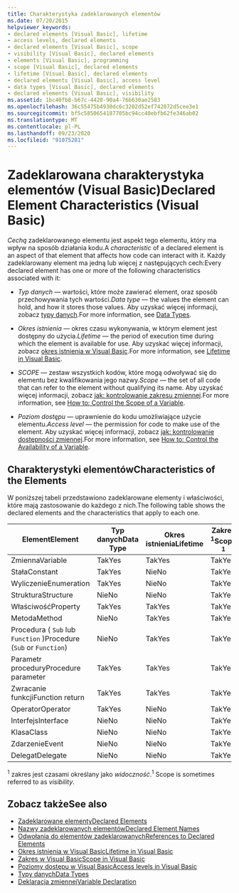 ```yaml
---
title: Charakterystyka zadeklarowanych elementów
ms.date: 07/20/2015
helpviewer_keywords:
- declared elements [Visual Basic], lifetime
- access levels, declared elements
- declared elements [Visual Basic], scope
- visibility [Visual Basic], declared elements
- elements [Visual Basic], programming
- scope [Visual Basic], declared elements
- lifetime [Visual Basic], declared elements
- declared elements [Visual Basic], access level
- data types [Visual Basic], declared elements
- declared elements [Visual Basic], visibility
ms.assetid: 1bc40fb8-b67c-4428-90a4-76b630ae2583
ms.openlocfilehash: 36c55475b4930dc6c3202d52ef742072d5cee3e1
ms.sourcegitcommit: bf5c5850654187705bc94cc40ebfb62fe346ab02
ms.translationtype: MT
ms.contentlocale: pl-PL
ms.lasthandoff: 09/23/2020
ms.locfileid: "91075281"
---
```

# <a name="declared-element-characteristics-visual-basic"></a><span data-ttu-id="fc7fd-102">Zadeklarowana charakterystyka elementów (Visual Basic)</span><span class="sxs-lookup"><span data-stu-id="fc7fd-102">Declared Element Characteristics (Visual Basic)</span></span>

<span data-ttu-id="fc7fd-103">*Cechą* zadeklarowanego elementu jest aspekt tego elementu, który ma wpływ na sposób działania kodu.</span><span class="sxs-lookup"><span data-stu-id="fc7fd-103">A *characteristic* of a declared element is an aspect of that element that affects how code can interact with it.</span></span> <span data-ttu-id="fc7fd-104">Każdy zadeklarowany element ma jedną lub więcej z następujących cech:</span><span class="sxs-lookup"><span data-stu-id="fc7fd-104">Every declared element has one or more of the following characteristics associated with it:</span></span>  
  
- <span data-ttu-id="fc7fd-105">*Typ danych* — wartości, które może zawierać element, oraz sposób przechowywania tych wartości.</span><span class="sxs-lookup"><span data-stu-id="fc7fd-105">*Data type* — the values the element can hold, and how it stores those values.</span></span> <span data-ttu-id="fc7fd-106">Aby uzyskać więcej informacji, zobacz [typy danych](../../../language-reference/data-types/index.md).</span><span class="sxs-lookup"><span data-stu-id="fc7fd-106">For more information, see [Data Types](../../../language-reference/data-types/index.md).</span></span>  
  
- <span data-ttu-id="fc7fd-107">*Okres istnienia* — okres czasu wykonywania, w którym element jest dostępny do użycia.</span><span class="sxs-lookup"><span data-stu-id="fc7fd-107">*Lifetime* — the period of execution time during which the element is available for use.</span></span> <span data-ttu-id="fc7fd-108">Aby uzyskać więcej informacji, zobacz [okres istnienia w Visual Basic](lifetime.md).</span><span class="sxs-lookup"><span data-stu-id="fc7fd-108">For more information, see [Lifetime in Visual Basic](lifetime.md).</span></span>  
  
- <span data-ttu-id="fc7fd-109">*SCOPE* — zestaw wszystkich kodów, które mogą odwoływać się do elementu bez kwalifikowania jego nazwy.</span><span class="sxs-lookup"><span data-stu-id="fc7fd-109">*Scope* — the set of all code that can refer to the element without qualifying its name.</span></span> <span data-ttu-id="fc7fd-110">Aby uzyskać więcej informacji, zobacz [jak: kontrolowanie zakresu zmiennej](how-to-control-the-scope-of-a-variable.md).</span><span class="sxs-lookup"><span data-stu-id="fc7fd-110">For more information, see [How to: Control the Scope of a Variable](how-to-control-the-scope-of-a-variable.md).</span></span>  
  
- <span data-ttu-id="fc7fd-111">*Poziom dostępu* — uprawnienie do kodu umożliwiające użycie elementu.</span><span class="sxs-lookup"><span data-stu-id="fc7fd-111">*Access level* — the permission for code to make use of the element.</span></span> <span data-ttu-id="fc7fd-112">Aby uzyskać więcej informacji, zobacz [jak: kontrolowanie dostępności zmiennej](how-to-control-the-availability-of-a-variable.md).</span><span class="sxs-lookup"><span data-stu-id="fc7fd-112">For more information, see [How to: Control the Availability of a Variable](how-to-control-the-availability-of-a-variable.md).</span></span>  
  
## <a name="characteristics-of-the-elements"></a><span data-ttu-id="fc7fd-113">Charakterystyki elementów</span><span class="sxs-lookup"><span data-stu-id="fc7fd-113">Characteristics of the Elements</span></span>  

 <span data-ttu-id="fc7fd-114">W poniższej tabeli przedstawiono zadeklarowane elementy i właściwości, które mają zastosowanie do każdego z nich.</span><span class="sxs-lookup"><span data-stu-id="fc7fd-114">The following table shows the declared elements and the characteristics that apply to each one.</span></span>  
  
|<span data-ttu-id="fc7fd-115">Element</span><span class="sxs-lookup"><span data-stu-id="fc7fd-115">Element</span></span>|<span data-ttu-id="fc7fd-116">Typ danych</span><span class="sxs-lookup"><span data-stu-id="fc7fd-116">Data Type</span></span>|<span data-ttu-id="fc7fd-117">Okres istnienia</span><span class="sxs-lookup"><span data-stu-id="fc7fd-117">Lifetime</span></span>|<span data-ttu-id="fc7fd-118">Zakres <sup>1</sup></span><span class="sxs-lookup"><span data-stu-id="fc7fd-118">Scope <sup>1</sup></span></span>|<span data-ttu-id="fc7fd-119">Poziom dostępu</span><span class="sxs-lookup"><span data-stu-id="fc7fd-119">Access Level</span></span>|  
|-------------|---------------|--------------|------------------------|------------------|  
|<span data-ttu-id="fc7fd-120">Zmienna</span><span class="sxs-lookup"><span data-stu-id="fc7fd-120">Variable</span></span>|<span data-ttu-id="fc7fd-121">Tak</span><span class="sxs-lookup"><span data-stu-id="fc7fd-121">Yes</span></span>|<span data-ttu-id="fc7fd-122">Tak</span><span class="sxs-lookup"><span data-stu-id="fc7fd-122">Yes</span></span>|<span data-ttu-id="fc7fd-123">Tak</span><span class="sxs-lookup"><span data-stu-id="fc7fd-123">Yes</span></span>|<span data-ttu-id="fc7fd-124">Tak</span><span class="sxs-lookup"><span data-stu-id="fc7fd-124">Yes</span></span>|  
|<span data-ttu-id="fc7fd-125">Stała</span><span class="sxs-lookup"><span data-stu-id="fc7fd-125">Constant</span></span>|<span data-ttu-id="fc7fd-126">Tak</span><span class="sxs-lookup"><span data-stu-id="fc7fd-126">Yes</span></span>|<span data-ttu-id="fc7fd-127">Nie</span><span class="sxs-lookup"><span data-stu-id="fc7fd-127">No</span></span>|<span data-ttu-id="fc7fd-128">Tak</span><span class="sxs-lookup"><span data-stu-id="fc7fd-128">Yes</span></span>|<span data-ttu-id="fc7fd-129">Tak</span><span class="sxs-lookup"><span data-stu-id="fc7fd-129">Yes</span></span>|  
|<span data-ttu-id="fc7fd-130">Wyliczenie</span><span class="sxs-lookup"><span data-stu-id="fc7fd-130">Enumeration</span></span>|<span data-ttu-id="fc7fd-131">Tak</span><span class="sxs-lookup"><span data-stu-id="fc7fd-131">Yes</span></span>|<span data-ttu-id="fc7fd-132">Nie</span><span class="sxs-lookup"><span data-stu-id="fc7fd-132">No</span></span>|<span data-ttu-id="fc7fd-133">Tak</span><span class="sxs-lookup"><span data-stu-id="fc7fd-133">Yes</span></span>|<span data-ttu-id="fc7fd-134">Tak</span><span class="sxs-lookup"><span data-stu-id="fc7fd-134">Yes</span></span>|  
|<span data-ttu-id="fc7fd-135">Struktura</span><span class="sxs-lookup"><span data-stu-id="fc7fd-135">Structure</span></span>|<span data-ttu-id="fc7fd-136">Nie</span><span class="sxs-lookup"><span data-stu-id="fc7fd-136">No</span></span>|<span data-ttu-id="fc7fd-137">Nie</span><span class="sxs-lookup"><span data-stu-id="fc7fd-137">No</span></span>|<span data-ttu-id="fc7fd-138">Tak</span><span class="sxs-lookup"><span data-stu-id="fc7fd-138">Yes</span></span>|<span data-ttu-id="fc7fd-139">Tak</span><span class="sxs-lookup"><span data-stu-id="fc7fd-139">Yes</span></span>|  
|<span data-ttu-id="fc7fd-140">Właściwość</span><span class="sxs-lookup"><span data-stu-id="fc7fd-140">Property</span></span>|<span data-ttu-id="fc7fd-141">Tak</span><span class="sxs-lookup"><span data-stu-id="fc7fd-141">Yes</span></span>|<span data-ttu-id="fc7fd-142">Tak</span><span class="sxs-lookup"><span data-stu-id="fc7fd-142">Yes</span></span>|<span data-ttu-id="fc7fd-143">Tak</span><span class="sxs-lookup"><span data-stu-id="fc7fd-143">Yes</span></span>|<span data-ttu-id="fc7fd-144">Tak</span><span class="sxs-lookup"><span data-stu-id="fc7fd-144">Yes</span></span>|  
|<span data-ttu-id="fc7fd-145">Metoda</span><span class="sxs-lookup"><span data-stu-id="fc7fd-145">Method</span></span>|<span data-ttu-id="fc7fd-146">Nie</span><span class="sxs-lookup"><span data-stu-id="fc7fd-146">No</span></span>|<span data-ttu-id="fc7fd-147">Tak</span><span class="sxs-lookup"><span data-stu-id="fc7fd-147">Yes</span></span>|<span data-ttu-id="fc7fd-148">Tak</span><span class="sxs-lookup"><span data-stu-id="fc7fd-148">Yes</span></span>|<span data-ttu-id="fc7fd-149">Tak</span><span class="sxs-lookup"><span data-stu-id="fc7fd-149">Yes</span></span>|  
|<span data-ttu-id="fc7fd-150">Procedura ( `Sub` lub `Function` )</span><span class="sxs-lookup"><span data-stu-id="fc7fd-150">Procedure (`Sub` or `Function`)</span></span>|<span data-ttu-id="fc7fd-151">Nie</span><span class="sxs-lookup"><span data-stu-id="fc7fd-151">No</span></span>|<span data-ttu-id="fc7fd-152">Tak</span><span class="sxs-lookup"><span data-stu-id="fc7fd-152">Yes</span></span>|<span data-ttu-id="fc7fd-153">Tak</span><span class="sxs-lookup"><span data-stu-id="fc7fd-153">Yes</span></span>|<span data-ttu-id="fc7fd-154">Tak</span><span class="sxs-lookup"><span data-stu-id="fc7fd-154">Yes</span></span>|  
|<span data-ttu-id="fc7fd-155">Parametr procedury</span><span class="sxs-lookup"><span data-stu-id="fc7fd-155">Procedure parameter</span></span>|<span data-ttu-id="fc7fd-156">Tak</span><span class="sxs-lookup"><span data-stu-id="fc7fd-156">Yes</span></span>|<span data-ttu-id="fc7fd-157">Tak</span><span class="sxs-lookup"><span data-stu-id="fc7fd-157">Yes</span></span>|<span data-ttu-id="fc7fd-158">Tak</span><span class="sxs-lookup"><span data-stu-id="fc7fd-158">Yes</span></span>|<span data-ttu-id="fc7fd-159">Nie</span><span class="sxs-lookup"><span data-stu-id="fc7fd-159">No</span></span>|  
|<span data-ttu-id="fc7fd-160">Zwracanie funkcji</span><span class="sxs-lookup"><span data-stu-id="fc7fd-160">Function return</span></span>|<span data-ttu-id="fc7fd-161">Tak</span><span class="sxs-lookup"><span data-stu-id="fc7fd-161">Yes</span></span>|<span data-ttu-id="fc7fd-162">Tak</span><span class="sxs-lookup"><span data-stu-id="fc7fd-162">Yes</span></span>|<span data-ttu-id="fc7fd-163">Tak</span><span class="sxs-lookup"><span data-stu-id="fc7fd-163">Yes</span></span>|<span data-ttu-id="fc7fd-164">Nie</span><span class="sxs-lookup"><span data-stu-id="fc7fd-164">No</span></span>|  
|<span data-ttu-id="fc7fd-165">Operator</span><span class="sxs-lookup"><span data-stu-id="fc7fd-165">Operator</span></span>|<span data-ttu-id="fc7fd-166">Tak</span><span class="sxs-lookup"><span data-stu-id="fc7fd-166">Yes</span></span>|<span data-ttu-id="fc7fd-167">Nie</span><span class="sxs-lookup"><span data-stu-id="fc7fd-167">No</span></span>|<span data-ttu-id="fc7fd-168">Tak</span><span class="sxs-lookup"><span data-stu-id="fc7fd-168">Yes</span></span>|<span data-ttu-id="fc7fd-169">Tak</span><span class="sxs-lookup"><span data-stu-id="fc7fd-169">Yes</span></span>|  
|<span data-ttu-id="fc7fd-170">Interfejs</span><span class="sxs-lookup"><span data-stu-id="fc7fd-170">Interface</span></span>|<span data-ttu-id="fc7fd-171">Nie</span><span class="sxs-lookup"><span data-stu-id="fc7fd-171">No</span></span>|<span data-ttu-id="fc7fd-172">Nie</span><span class="sxs-lookup"><span data-stu-id="fc7fd-172">No</span></span>|<span data-ttu-id="fc7fd-173">Tak</span><span class="sxs-lookup"><span data-stu-id="fc7fd-173">Yes</span></span>|<span data-ttu-id="fc7fd-174">Tak</span><span class="sxs-lookup"><span data-stu-id="fc7fd-174">Yes</span></span>|  
|<span data-ttu-id="fc7fd-175">Klasa</span><span class="sxs-lookup"><span data-stu-id="fc7fd-175">Class</span></span>|<span data-ttu-id="fc7fd-176">Nie</span><span class="sxs-lookup"><span data-stu-id="fc7fd-176">No</span></span>|<span data-ttu-id="fc7fd-177">Nie</span><span class="sxs-lookup"><span data-stu-id="fc7fd-177">No</span></span>|<span data-ttu-id="fc7fd-178">Tak</span><span class="sxs-lookup"><span data-stu-id="fc7fd-178">Yes</span></span>|<span data-ttu-id="fc7fd-179">Tak</span><span class="sxs-lookup"><span data-stu-id="fc7fd-179">Yes</span></span>|  
|<span data-ttu-id="fc7fd-180">Zdarzenie</span><span class="sxs-lookup"><span data-stu-id="fc7fd-180">Event</span></span>|<span data-ttu-id="fc7fd-181">Nie</span><span class="sxs-lookup"><span data-stu-id="fc7fd-181">No</span></span>|<span data-ttu-id="fc7fd-182">Nie</span><span class="sxs-lookup"><span data-stu-id="fc7fd-182">No</span></span>|<span data-ttu-id="fc7fd-183">Tak</span><span class="sxs-lookup"><span data-stu-id="fc7fd-183">Yes</span></span>|<span data-ttu-id="fc7fd-184">Tak</span><span class="sxs-lookup"><span data-stu-id="fc7fd-184">Yes</span></span>|  
|<span data-ttu-id="fc7fd-185">Delegat</span><span class="sxs-lookup"><span data-stu-id="fc7fd-185">Delegate</span></span>|<span data-ttu-id="fc7fd-186">Nie</span><span class="sxs-lookup"><span data-stu-id="fc7fd-186">No</span></span>|<span data-ttu-id="fc7fd-187">Nie</span><span class="sxs-lookup"><span data-stu-id="fc7fd-187">No</span></span>|<span data-ttu-id="fc7fd-188">Tak</span><span class="sxs-lookup"><span data-stu-id="fc7fd-188">Yes</span></span>|<span data-ttu-id="fc7fd-189">Tak</span><span class="sxs-lookup"><span data-stu-id="fc7fd-189">Yes</span></span>|  
  
 <span data-ttu-id="fc7fd-190"><sup>1</sup> zakres jest czasami określany jako *widoczność*.</span><span class="sxs-lookup"><span data-stu-id="fc7fd-190"><sup>1</sup> Scope is sometimes referred to as *visibility*.</span></span>  
  
## <a name="see-also"></a><span data-ttu-id="fc7fd-191">Zobacz także</span><span class="sxs-lookup"><span data-stu-id="fc7fd-191">See also</span></span>

- [<span data-ttu-id="fc7fd-192">Zadeklarowane elementy</span><span class="sxs-lookup"><span data-stu-id="fc7fd-192">Declared Elements</span></span>](index.md)
- [<span data-ttu-id="fc7fd-193">Nazwy zadeklarowanych elementów</span><span class="sxs-lookup"><span data-stu-id="fc7fd-193">Declared Element Names</span></span>](declared-element-names.md)
- [<span data-ttu-id="fc7fd-194">Odwołania do elementów zadeklarowanych</span><span class="sxs-lookup"><span data-stu-id="fc7fd-194">References to Declared Elements</span></span>](references-to-declared-elements.md)
- [<span data-ttu-id="fc7fd-195">Okres istnienia w Visual Basic</span><span class="sxs-lookup"><span data-stu-id="fc7fd-195">Lifetime in Visual Basic</span></span>](lifetime.md)
- [<span data-ttu-id="fc7fd-196">Zakres w Visual Basic</span><span class="sxs-lookup"><span data-stu-id="fc7fd-196">Scope in Visual Basic</span></span>](scope.md)
- [<span data-ttu-id="fc7fd-197">Poziomy dostępu w Visual Basic</span><span class="sxs-lookup"><span data-stu-id="fc7fd-197">Access levels in Visual Basic</span></span>](access-levels.md)
- [<span data-ttu-id="fc7fd-198">Typy danych</span><span class="sxs-lookup"><span data-stu-id="fc7fd-198">Data Types</span></span>](../data-types/index.md)
- [<span data-ttu-id="fc7fd-199">Deklaracja zmiennej</span><span class="sxs-lookup"><span data-stu-id="fc7fd-199">Variable Declaration</span></span>](../variables/variable-declaration.md)
